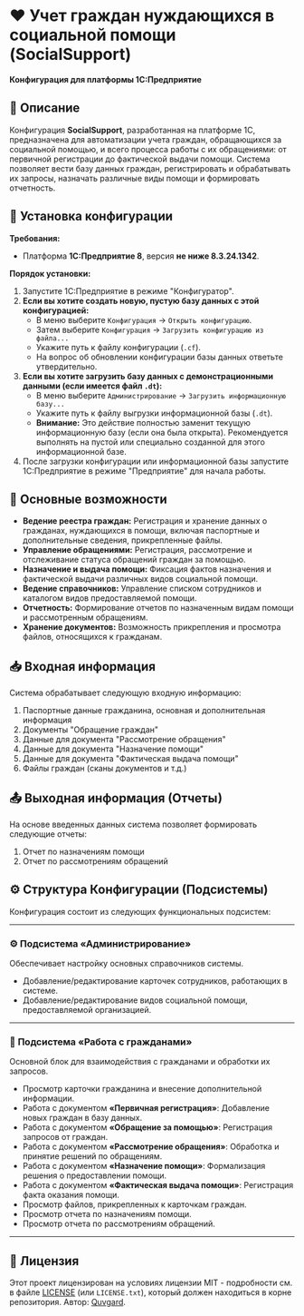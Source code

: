 # ❤️ Учет граждан нуждающихся в социальной помощи (SocialSupport)

**Конфигурация для платформы 1С:Предприятие**

## 📄 Описание

Конфигурация **SocialSupport**, разработанная на платформе 1С, предназначена для автоматизации учета граждан, обращающихся за социальной помощью, и всего процесса работы с их обращениями: от первичной регистрации до фактической выдачи помощи. Система позволяет вести базу данных граждан, регистрировать и обрабатывать их запросы, назначать различные виды помощи и формировать отчетность.

## 🚀 Установка конфигурации

**Требования:**

*   Платформа **1С:Предприятие 8**, версия **не ниже 8.3.24.1342**.

**Порядок установки:**

1.  Запустите 1С:Предприятие в режиме "Конфигуратор".
2.  **Если вы хотите создать новую, пустую базу данных с этой конфигурацией:**
    *   В меню выберите `Конфигурация` -> `Открыть конфигурацию`.
    *   Затем выберите `Конфигурация` -> `Загрузить конфигурацию из файла...`
    *   Укажите путь к файлу конфигурации (`.cf`).
    *   На вопрос об обновлении конфигурации базы данных ответьте утвердительно.
3.  **Если вы хотите загрузить базу данных с демонстрационными данными (если имеется файл `.dt`):**
    *   В меню выберите `Администрирование` -> `Загрузить информационную базу...`
    *   Укажите путь к файлу выгрузки информационной базы (`.dt`).
    *   **Внимание:** Это действие полностью заменит текущую информационную базу (если она была открыта). Рекомендуется выполнять на пустой или специально созданной для этого информационной базе.
4.  После загрузки конфигурации или информационной базы запустите 1С:Предприятие в режиме "Предприятие" для начала работы.

## 🌟 Основные возможности

*   **Ведение реестра граждан:** Регистрация и хранение данных о гражданах, нуждающихся в помощи, включая паспортные и дополнительные сведения, прикрепленные файлы.
*   **Управление обращениями:** Регистрация, рассмотрение и отслеживание статуса обращений граждан за помощью.
*   **Назначение и выдача помощи:** Фиксация фактов назначения и фактической выдачи различных видов социальной помощи.
*   **Ведение справочников:** Управление списком сотрудников и каталогом видов предоставляемой помощи.
*   **Отчетность:** Формирование отчетов по назначенным видам помощи и рассмотренным обращениям.
*   **Хранение документов:** Возможность прикрепления и просмотра файлов, относящихся к гражданам.

## 📥 Входная информация

Система обрабатывает следующую входную информацию:

1.  Паспортные данные гражданина, основная и дополнительная информация
2.  Документы "Обращение граждан"
3.  Данные для документа "Рассмотрение обращения"
4.  Данные для документа "Назначение помощи"
5.  Данные для документа "Фактическая выдача помощи"
6.  Файлы граждан (сканы документов и т.д.)

## 📤 Выходная информация (Отчеты)

На основе введенных данных система позволяет формировать следующие отчеты:

1.  Отчет по назначениям помощи
2.  Отчет по рассмотрениям обращений

## ⚙️ Структура Конфигурации (Подсистемы)

Конфигурация состоит из следующих функциональных подсистем:

---

### ⚙️ **Подсистема «Администрирование»**

Обеспечивает настройку основных справочников системы.

*   Добавление/редактирование карточек сотрудников, работающих в системе.
*   Добавление/редактирование видов социальной помощи, предоставляемой организацией.

---

### 👥 **Подсистема «Работа с гражданами»**

Основной блок для взаимодействия с гражданами и обработки их запросов.

*   Просмотр карточки гражданина и внесение дополнительной информации.
*   Работа с документом **«Первичная регистрация»**: Добавление новых граждан в базу данных.
*   Работа с документом **«Обращение за помощью»**: Регистрация запросов от граждан.
*   Работа с документом **«Рассмотрение обращения»**: Обработка и принятие решений по обращениям.
*   Работа с документом **«Назначение помощи»**: Формализация решения о предоставлении помощи.
*   Работа с документом **«Фактическая выдача помощи»**: Регистрация факта оказания помощи.
*   Просмотр файлов, прикрепленных к карточкам граждан.
*   Просмотр отчета по назначениям помощи.
*   Просмотр отчета по рассмотрениям обращений.

---

## 📄 Лицензия

Этот проект лицензирован на условиях лицензии MIT - подробности см. в файле [LICENSE](LICENSE) (или `LICENSE.txt`), который должен находиться в корне репозитория. Автор: [Quvgard](https://github.com/Quvgard).
